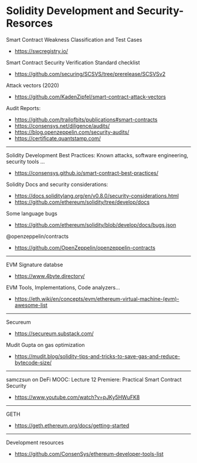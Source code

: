 # Solidity Development and Security-Resorces

Smart Contract Weakness Classification and Test Cases
- https://swcregistry.io/

Smart Contract Security Verification Standard checklist
- https://github.com/securing/SCSVS/tree/prerelease/SCSVSv2

Attack vectors (2020)
- https://github.com/KadenZipfel/smart-contract-attack-vectors

Audit Reports:
- https://github.com/trailofbits/publications#smart-contracts
- https://consensys.net/diligence/audits/
- https://blog.openzeppelin.com/security-audits/
- https://certificate.quantstamp.com/

<hr>

Solidity Development Best Practices: Known attacks, software engineering, security tools ...
- https://consensys.github.io/smart-contract-best-practices/

Solidity Docs and security considerations:
- https://docs.soliditylang.org/en/v0.8.0/security-considerations.html
- https://github.com/ethereum/solidity/tree/develop/docs

Some language bugs
- https://github.com/ethereum/solidity/blob/develop/docs/bugs.json

@openzeppelin/contracts
- https://github.com/OpenZeppelin/openzeppelin-contracts

<hr>

EVM Signature databse
- https://www.4byte.directory/

EVM Tools, Implementations, Code analyzers...
- https://eth.wiki/en/concepts/evm/ethereum-virtual-machine-(evm)-awesome-list

<hr>

Secureum
- https://secureum.substack.com/

Mudit Gupta on gas optimization
- https://mudit.blog/solidity-tips-and-tricks-to-save-gas-and-reduce-bytecode-size/

<hr>

samczsun on DeFi MOOC: Lecture 12 Premiere: Practical Smart Contract Security
- https://www.youtube.com/watch?v=pJKy5HWuFK8

<hr>

GETH
- https://geth.ethereum.org/docs/getting-started

<hr>

Development resources
- https://github.com/ConsenSys/ethereum-developer-tools-list
